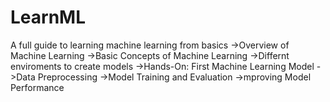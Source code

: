 # LearnML
A full guide to learning machine learning from basics
->Overview of Machine Learning
->Basic Concepts of Machine Learning
->Differnt enviroments to create models
->Hands-On: First Machine Learning Model
->Data Preprocessing
->Model Training and Evaluation
->mproving Model Performance
